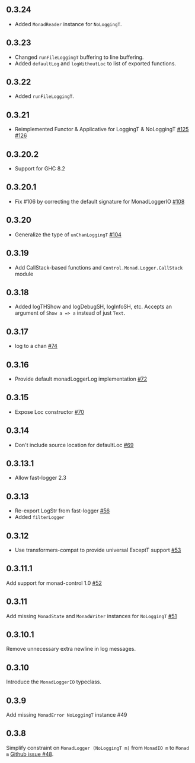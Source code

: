 ## 0.3.24
* Added `MonadReader` instance for `NoLoggingT`.

## 0.3.23
* Changed `runFileLoggingT` buffering to line buffering.
* Added `defaultLog` and `logWithoutLoc` to list of exported functions.

## 0.3.22
* Added `runFileLoggingT`.

## 0.3.21

* Reimplemented Functor & Applicative for LoggingT & NoLoggingT [#125](https://github.com/kazu-yamamoto/logger/issues/125) [#126](https://github.com/kazu-yamamoto/logger/pull/126)

## 0.3.20.2

* Support for GHC 8.2

## 0.3.20.1

* Fix #106 by correcting the default signature for MonadLoggerIO [#108](https://github.com/kazu-yamamoto/logger/pull/108)

## 0.3.20

* Generalize the type of `unChanLoggingT`
  [#104](https://github.com/kazu-yamamoto/logger/pull/104)

## 0.3.19

* Add CallStack-based functions and `Control.Monad.Logger.CallStack` module

## 0.3.18

* Added logTHShow and logDebugSH, logInfoSH, etc. Accepts an argument of `Show a => a` instead of just `Text`.

## 0.3.17

* log to a chan [#74](https://github.com/kazu-yamamoto/logger/pull/74)

## 0.3.16

* Provide default monadLoggerLog implementation [#72](https://github.com/kazu-yamamoto/logger/pull/72)

## 0.3.15

* Expose Loc constructor [#70](https://github.com/kazu-yamamoto/logger/pull/70)

## 0.3.14

* Don't include source location for defaultLoc [#69](https://github.com/kazu-yamamoto/logger/issues/69)

## 0.3.13.1

* Allow fast-logger 2.3

## 0.3.13

* Re-export LogStr from fast-logger [#56](https://github.com/kazu-yamamoto/logger/pull/56)
* Added `filterLogger`

## 0.3.12

* Use transformers-compat to provide universal ExceptT support [#53](https://github.com/kazu-yamamoto/logger/pull/53)

## 0.3.11.1

Add support for monad-control 1.0 [#52](https://github.com/kazu-yamamoto/logger/pull/52)

## 0.3.11

Add missing `MonadState` and `MonadWriter` instances for `NoLoggingT` [#51](https://github.com/kazu-yamamoto/logger/pull/51)

## 0.3.10.1

Remove unnecessary extra newline in log messages.

## 0.3.10

Introduce the `MonadLoggerIO` typeclass.

## 0.3.9

Add missing `MonadError NoLoggingT` instance #49

## 0.3.8

Simplify constraint on `MonadLogger (NoLoggingT m)` from `MonadIO m` to `Monad m` [Github issue #48](https://github.com/kazu-yamamoto/logger/issues/48).
